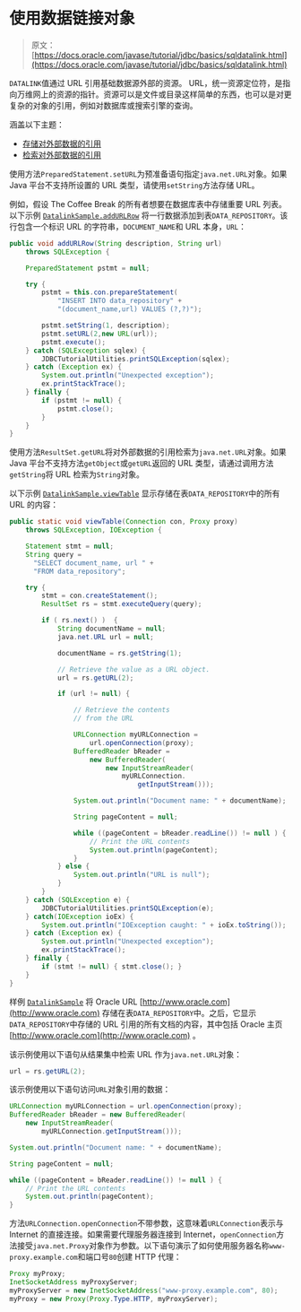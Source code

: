 # 使用数据链接对象

> 原文： [https://docs.oracle.com/javase/tutorial/jdbc/basics/sqldatalink.html](https://docs.oracle.com/javase/tutorial/jdbc/basics/sqldatalink.html)

`DATALINK`值通过 URL 引用基础数据源外部的资源。 URL，统一资源定位符，是指向万维网上的资源的指针。资源可以是文件或目录这样简单的东西，也可以是对更复杂的对象的引用，例如对数据库或搜索引擎的查询。

涵盖以下主题：

*   [存储对外部数据的引用](#storing_datalink)
*   [检索对外部数据的引用](#retrieving_datalink)

使用方法`PreparedStatement.setURL`为预准备语句指定`java.net.URL`对象。如果 Java 平台不支持所设置的 URL 类型，请使用`setString`方法存储 URL。

例如，假设 The Coffee Break 的所有者想要在数据库表中存储重要 URL 列表。以下示例 [`DatalinkSample.addURLRow`](gettingstarted.html) 将一行数据添加到表`DATA_REPOSITORY`。该行包含一个标识 URL 的字符串，`DOCUMENT_NAME`和 URL 本身，`URL`：

```java
public void addURLRow(String description, String url)
    throws SQLException {

    PreparedStatement pstmt = null;

    try {
        pstmt = this.con.prepareStatement(
            "INSERT INTO data_repository" +
            "(document_name,url) VALUES (?,?)");

        pstmt.setString(1, description);
        pstmt.setURL(2,new URL(url));
        pstmt.execute();
    } catch (SQLException sqlex) {
        JDBCTutorialUtilities.printSQLException(sqlex);
    } catch (Exception ex) {
        System.out.println("Unexpected exception");
        ex.printStackTrace();
    } finally {
        if (pstmt != null) {
            pstmt.close();
        }
    }
}

```

使用方法`ResultSet.getURL`将对外部数据的引用检索为`java.net.URL`对象。如果 Java 平台不支持方法`getObject`或`getURL`返回的 URL 类型，请通过调用方法`getString`将 URL 检索为`String`对象。

以下示例 [`DatalinkSample.viewTable`](gettingstarted.html) 显示存储在表`DATA_REPOSITORY`中的所有 URL 的内容：

```java
public static void viewTable(Connection con, Proxy proxy)
    throws SQLException, IOException {

    Statement stmt = null;
    String query =
      "SELECT document_name, url " +
      "FROM data_repository";

    try {
        stmt = con.createStatement();
        ResultSet rs = stmt.executeQuery(query);

        if ( rs.next() )  {
            String documentName = null;
            java.net.URL url = null;

            documentName = rs.getString(1);

            // Retrieve the value as a URL object.
            url = rs.getURL(2);

            if (url != null) {

                // Retrieve the contents
                // from the URL

                URLConnection myURLConnection =
                    url.openConnection(proxy);
                BufferedReader bReader =
                    new BufferedReader(
                        new InputStreamReader(
                            myURLConnection.
                                getInputStream()));

                System.out.println("Document name: " + documentName);

                String pageContent = null;

                while ((pageContent = bReader.readLine()) != null ) {
                    // Print the URL contents
                    System.out.println(pageContent);
                }
            } else {
                System.out.println("URL is null");
            }
        }
    } catch (SQLException e) {
        JDBCTutorialUtilities.printSQLException(e);
    } catch(IOException ioEx) {
        System.out.println("IOException caught: " + ioEx.toString());
    } catch (Exception ex) {
        System.out.println("Unexpected exception");
        ex.printStackTrace();
    } finally {
        if (stmt != null) { stmt.close(); }
    }
}

```

样例 [`DatalinkSample`](gettingstarted.html) 将 Oracle URL [http://www.oracle.com](http://www.oracle.com) 存储在表`DATA_REPOSITORY`中。之后，它显示`DATA_REPOSITORY`中存储的 URL 引用的所有文档的内容，其中包括 Oracle 主页 [http://www.oracle.com](http://www.oracle.com) 。

该示例使用以下语句从结果集中检索 URL 作为`java.net.URL`对象：

```java
url = rs.getURL(2);

```

该示例使用以下语句访问`URL`对象引用的数据：

```java
URLConnection myURLConnection = url.openConnection(proxy);
BufferedReader bReader = new BufferedReader(
    new InputStreamReader(
        myURLConnection.getInputStream()));

System.out.println("Document name: " + documentName);

String pageContent = null;

while ((pageContent = bReader.readLine()) != null ) {
    // Print the URL contents
    System.out.println(pageContent);
}

```

方法`URLConnection.openConnection`不带参数，这意味着`URLConnection`表示与 Internet 的直接连接。如果需要代理服务器连接到 Internet，`openConnection`方法接受`java.net.Proxy`对象作为参数。以下语句演示了如何使用服务器名称`www-proxy.example.com`和端口号`80`创建 HTTP 代理：

```java
Proxy myProxy;
InetSocketAddress myProxyServer;
myProxyServer = new InetSocketAddress("www-proxy.example.com", 80);
myProxy = new Proxy(Proxy.Type.HTTP, myProxyServer);

```